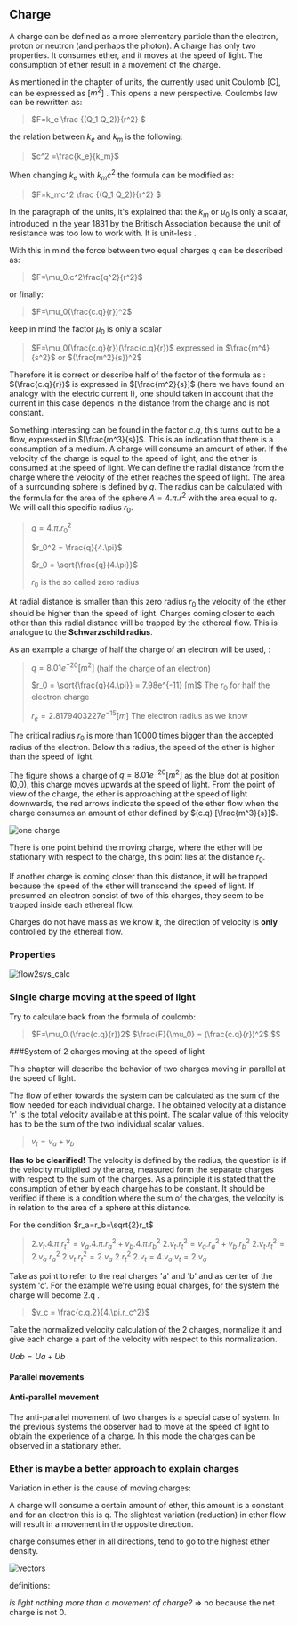 ## Charge
A charge can be defined as a more elementary particle than the electron, proton or neutron (and perhaps the photon).  A charge has only two properties. It consumes ether, and it moves at the speed of light. The consumption of ether result in a movement of the charge.

As mentioned in the chapter of units, the currently used unit Coulomb [C], can be expressed as [$m^2$] . This opens a new perspective. Coulombs law can be rewritten as:

> $F=k_e \frac {(Q_1 Q_2)}{r^2} $ 

the relation between $k_e$ and $k_m$ is the following:

> $c^2 =\frac{k_e}{k_m}$

When changing  $k_e$ with $k_mc^2$ the formula can be modified as:

>$F=k_mc^2 \frac {(Q_1 Q_2)}{r^2} $  

In the paragraph of the units, it's explained that the $k_m$ or $\mu_0$  is only a scalar, introduced in the year 1831 by the Britisch Association because the unit of resistance was too low to work with. It is unit-less .

With this in mind the force between two equal charges q can be described as:

> $F=\mu_0.c^2\frac{q^2}{r^2}$ 

or finally:

> $F=\mu_0(\frac{c.q}{r})^2$ 

keep in mind the factor $\mu_0$ is only a scalar

> $F=\mu_0(\frac{c.q}{r})(\frac{c.q}{r})$  expressed in $\frac{m^4}{s^2}$ or $(\frac{m^2}{s})^2$

Therefore  it  is correct or describe half of the factor of the formula as :  $(\frac{c.q}{r})$ is expressed in $[\frac{m^2}{s}]$ (here we have found an analogy with the electric current I), one should taken in account that the current in this case depends in the distance from the charge and is not constant.

Something interesting can be found in the factor $c.q$, this turns out to be a flow, expressed in $[\frac{m^3}{s}]$. This is an indication that there is a consumption of a medium. A charge will consume an amount of ether.  If the velocity of the charge is equal to the speed of light, and the ether is consumed at the speed of light. We can define the radial distance from the charge where the velocity of the ether reaches the speed of light. The area of a surrounding sphere is defined by $q$. The radius can be calculated with the formula for the area of the sphere $A=4.\pi.r^2$ with the area equal to $q$. We will call this specific radius $r_0$.

> $q = 4.\pi.r_0^2$
>
> $r_0^2 = \frac{q}{4.\pi}$
>
> $r_0 = \sqrt{\frac{q}{4.\pi}}$ 
>
> $r_0$ is the so called zero radius

At radial distance is smaller than this zero radius $r_0$ the velocity of the ether should be higher than the speed of light. Charges coming closer to each other than this radial distance will be trapped by the ethereal flow. This is analogue to the **Schwarzschild radius**. 

As an example a charge of half the charge of an electron will be used, :

> $q = 8.01e^{-20} [m^2]$     (half the charge of an electron)
>
> $r_0 = \sqrt{\frac{q}{4.\pi}} = 7.98e^{-11} [m]$ The $r_0$ for half the electron charge
>
> $r_e = 2.8179403227e^{-15} [m]$ The electron radius as we know

The critical radius $r_0$ is more than $10000$ times bigger than the accepted radius of the electron. Below this radius, the speed of the ether is higher than the speed of light.

The figure shows a charge of $q = 8.01e^{-20} [m^2]$ as the blue dot at position (0,0), this charge moves upwards at the speed of light. From the point of view of the charge, the ether is approaching at the speed of light downwards, the red arrows indicate the speed of the ether flow when the charge consumes an amount of ether defined by $(c.q) [\frac{m^3}{s}]$. 

![one charge](./assets/one_charge.png)

There is one point behind the moving charge, where the ether will be stationary with respect to the charge, this point lies at the distance $r_0$. 

If another charge is coming closer than this distance, it will be trapped because the speed of the ether will transcend the speed of light. If presumed an electron consist of two of this charges, they seem to be trapped inside each ethereal flow.

Charges do not have mass as we know it, the direction of velocity is **only** controlled by the ethereal flow. 

### Properties

![flow2sys_calc](./assets/flow2sys_calc.svg)

### Single charge moving at the speed of light

Try to calculate back from the formula of coulomb:

> $F=\mu_0.(\frac{c.q}{r})2$
> $\frac{F}{\mu_0} = (\frac{c.q}{r})^2$
> $$

###System of 2 charges moving at the speed of light

This chapter will describe the behavior of two charges moving in parallel at the speed of light.

The flow of ether towards the system can be calculated as the sum of the flow needed for each individual charge. The obtained velocity at a distance 'r' is the total velocity available at this point. The scalar value of this velocity has to be the sum of the two individual scalar values.

> $v_t = v_a + v_b$ 

**Has to be clearified!** The velocity is defined by the radius, the question is if the velocity multiplied by the area, measured form the separate charges with respect to the sum of the charges. As a principle it is stated that the consumption of ether by each charge has to be constant. It should be verified if there is a condition where the sum of the charges, the velocity is in relation to the area of a sphere at this distance.

For the condition $r_a=r_b=\sqrt{2}r_t$

> $2.v_t.4.\pi.r_t^2 = v_a.4.\pi.r_a^2 +v_b.4.\pi.r_b^2$
> $2.v_t.r_t^2 = v_a.r_a^2 +v_b.r_b^2$
> $2.v_t.r_t^2 = 2.v_a.r_a^2$
> $2.v_t.r_t^2 = 2.v_a.2.r_t^2$
> $2.v_t = 4.v_a$
> $v_t= 2.v_a$


Take as point to refer to the real charges 'a' and 'b' and as center of the system 'c'. For the example we're using equal charges, for the system the charge will become 2.q .

> $v_c = \frac{c.q.2}{4.\pi.r_c^2}$

Take the normalized velocity calculation of the 2 charges, normalize it and give each charge a part of the velocity with respect to this normalization.

$Uab = Ua + Ub$

#### Parallel movements


#### Anti-parallel movement

The anti-parallel movement of two charges is a special case of system. In the previous systems the observer had to move at the speed of light to obtain the experience of a charge. In this mode the charges can be observed in a stationary ether.



### Ether is maybe a better approach to explain charges

Variation in ether is the cause of moving charges:

A charge will consume a certain amount of ether, this amount is a constant and for an electron this is q. The slightest variation (reduction) in ether flow will result in a movement in the opposite direction.

 charge consumes ether in all directions, tend to go to the highest ether density.

![vectors](./assets/vectors.png)

definitions:







*is light nothing more than a movement of charge?* => no because the net charge is not 0. 


